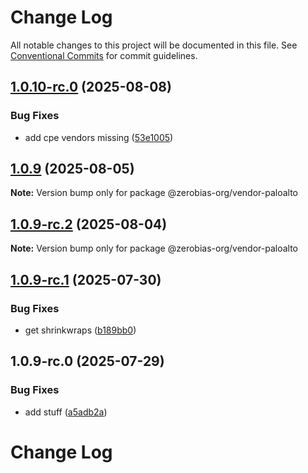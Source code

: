 # Change Log

All notable changes to this project will be documented in this file.
See [Conventional Commits](https://conventionalcommits.org) for commit guidelines.

## [1.0.10-rc.0](https://github.com/zerobias-org/vendor/compare/@zerobias-org/vendor-paloalto@1.0.9...@zerobias-org/vendor-paloalto@1.0.10-rc.0) (2025-08-08)


### Bug Fixes

* add cpe vendors missing ([53e1005](https://github.com/zerobias-org/vendor/commit/53e100520e848be73b2cba8a0ef4f184844b8abb))





## [1.0.9](https://github.com/zerobias-org/vendor/compare/@zerobias-org/vendor-paloalto@1.0.9-rc.2...@zerobias-org/vendor-paloalto@1.0.9) (2025-08-05)

**Note:** Version bump only for package @zerobias-org/vendor-paloalto





## [1.0.9-rc.2](https://github.com/zerobias-org/vendor/compare/@zerobias-org/vendor-paloalto@1.0.9-rc.1...@zerobias-org/vendor-paloalto@1.0.9-rc.2) (2025-08-04)

**Note:** Version bump only for package @zerobias-org/vendor-paloalto





## [1.0.9-rc.1](https://github.com/zerobias-org/vendor/compare/@zerobias-org/vendor-paloalto@1.0.9-rc.0...@zerobias-org/vendor-paloalto@1.0.9-rc.1) (2025-07-30)


### Bug Fixes

* get shrinkwraps ([b189bb0](https://github.com/zerobias-org/vendor/commit/b189bb0cf53ad66427530ccc0eab7824527942d3))





## 1.0.9-rc.0 (2025-07-29)


### Bug Fixes

* add stuff ([a5adb2a](https://github.com/zerobias-org/vendor/commit/a5adb2aecd0670c42e9077affecb6a047bf30fc6))





# Change Log

